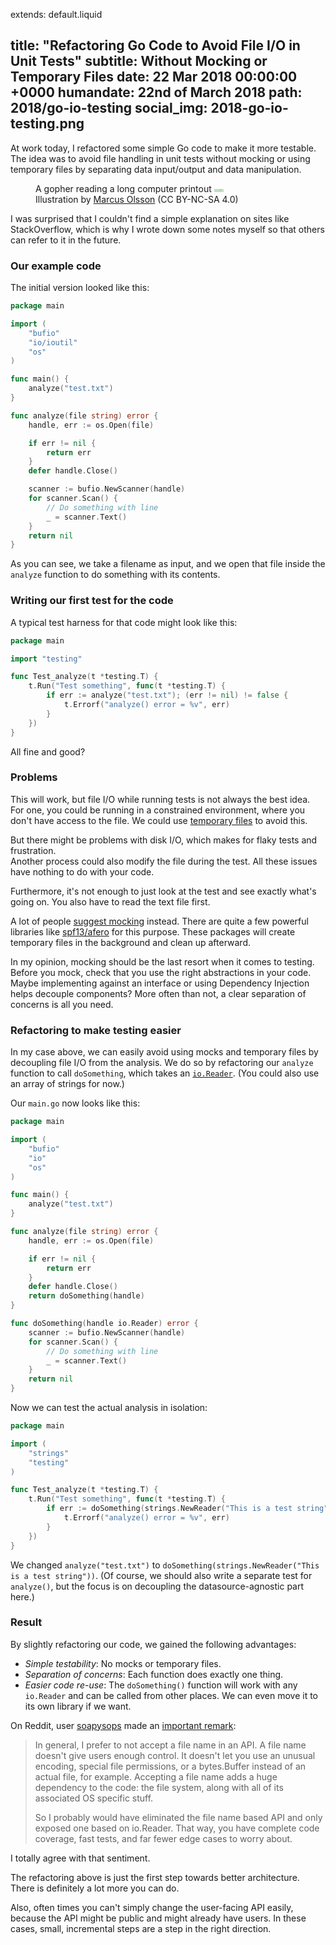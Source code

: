 extends: default.liquid

title:      "Refactoring Go Code to Avoid File I/O in Unit Tests"
subtitle:   Without Mocking or Temporary Files
date:       22 Mar 2018 00:00:00 +0000
humandate:  22nd of March 2018
path:       2018/go-io-testing
social_img: 2018-go-io-testing.png
---

At work today, I refactored some simple Go code to make it more testable.
The idea was to avoid file handling in unit tests without mocking or using temporary files by separating data input/output and data manipulation.

<figure>
	<div class="loader">
            <object data="/img/posts/2018/go-io-testing/gopher.svg">A gopher reading a long computer printout</object>
            <img class="frozen" src="data:image/png;base64,iVBORw0KGgoAAAANSUhEUgAAAA8AAAAFCAMAAACtk0YeAAAAb1BMVEW/476+47294ry90LrDu7u6wLS947y94r3Q3c/K28rPy8rd1NrVv8m017O84bvC4MHKxsbFs7vVyNC62ri63rm737q537jg39/Qz83s7Oy83rvA5L+94b3H2sbG2sbN28zC2cHJ28i9ybi40LLA5MB2FprZAAAANElEQVR42jXHtQGAQABFsfdxX4D9t6PC3U7SRYiPkHTCI8V/rY3Dnsx88G9kdN9bkLNC/gJaSwktEGNpZwAAAABJRU5ErkJggg" />
        </div> 
  <figcaption>Illustration by <a href="https://github.com/marcusolsson/gophers/">Marcus Olsson</a> (CC BY-NC-SA 4.0)</figcaption>

</figure>

I was surprised that I couldn't find a simple explanation on sites like StackOverflow,
which is why I wrote down some notes myself so that others can refer to it in the future.

### Our example code

The initial version looked like this:

```go
package main

import (
	"bufio"
	"io/ioutil"
	"os"
)

func main() {
	analyze("test.txt")
}

func analyze(file string) error {
	handle, err := os.Open(file)

	if err != nil {
		return err
	}
	defer handle.Close()

	scanner := bufio.NewScanner(handle)
	for scanner.Scan() {
		// Do something with line
		_ = scanner.Text()
	}
	return nil
}
```

As you can see, we take a filename as input, and we open that file inside the `analyze` function to do something with its contents.

### Writing our first test for the code

A typical test harness for that code might look like this:

```go
package main

import "testing"

func Test_analyze(t *testing.T) {
	t.Run("Test something", func(t *testing.T) {
		if err := analyze("test.txt"); (err != nil) != false {
			t.Errorf("analyze() error = %v", err)
		}
	})
}
```

All fine and good?  

### Problems

This will work, but file I/O while running tests is not always the best idea.
For one, you could be running in a constrained environment, where you don't have access to the file.
We could use [temporary files](https://stackoverflow.com/a/20924657/270334) to avoid this.

But there might be problems with disk I/O, which makes for flaky tests and frustration.  
Another process could also modify the file during the test.
All these issues have nothing to do with your code.

Furthermore, it's not enough to just look at the test and see exactly what's going on. You also have to read the text file first.

A lot of people [suggest mocking](https://stackoverflow.com/a/37035375/270334) instead. 
There are quite a few powerful libraries like [spf13/afero](https://github.com/spf13/afero) for this purpose.
These packages will create temporary files in the background and clean up afterward.

In my opinion, mocking should be the last resort when it comes to testing. Before you mock, check that you use the right abstractions in your code.
Maybe implementing against an interface or using Dependency Injection helps decouple components?
More often than not, a clear separation of concerns is all you need.

### Refactoring to make testing easier

In my case above, we can easily avoid using mocks and temporary files by decoupling file I/O from the analysis.
We do so by refactoring our `analyze` function to call `doSomething`, which takes an [`io.Reader`](https://golang.org/pkg/io/#Reader).
(You could also use an array of strings for now.)

Our `main.go` now looks like this:

```go
package main

import (
	"bufio"
	"io"
	"os"
)

func main() {
	analyze("test.txt")
}

func analyze(file string) error {
	handle, err := os.Open(file)

	if err != nil {
		return err
	}
	defer handle.Close()
	return doSomething(handle)
}

func doSomething(handle io.Reader) error {
	scanner := bufio.NewScanner(handle)
	for scanner.Scan() {
		// Do something with line
		_ = scanner.Text()
	}
	return nil
}
```

Now we can test the actual analysis in isolation:

```go
package main

import (
	"strings"
	"testing"
)

func Test_analyze(t *testing.T) {
	t.Run("Test something", func(t *testing.T) {
		if err := doSomething(strings.NewReader("This is a test string")); (err != nil) != false {
			t.Errorf("analyze() error = %v", err)
		}
	})
}
```

We changed `analyze("test.txt")` to `doSomething(strings.NewReader("This is a test string"))`.
(Of course, we should also write a separate test for `analyze()`, but the focus is on decoupling the datasource-agnostic part here.)

### Result

By slightly refactoring our code, we gained the following advantages:

* *Simple testability*: No mocks or temporary files.
* *Separation of concerns*: Each function does exactly one thing.
* *Easier code re-use*: The `doSomething()` function will work with any `io.Reader` and can be called from other places. We can even move it to its own library if we want.

On Reddit, user [soapysops](https://www.reddit.com/user/soapysops) made an [important remark](https://www.reddit.com/r/golang/comments/86f4gw/refactoring_go_code_to_avoid_file_io_in_unit_tests/dw4l2bq/):  
> In general, I prefer to not accept a file name in an API. A file name doesn't give users enough control. It doesn't let you use an unusual encoding, special file permissions, or a bytes.Buffer instead of an actual file, for example. Accepting a file name adds a huge dependency to the code: the file system, along with all of its associated OS specific stuff.
>
> So I probably would have eliminated the file name based API and only exposed one based on io.Reader. That way, you have complete code coverage, fast tests, and far fewer edge cases to worry about.

I totally agree with that sentiment.  

The refactoring above is just the first step towards better architecture. There is definitely a lot more you can do.

Also, often times you can't simply change the user-facing API easily, because the API might be public and might already have users. In these cases, small, incremental steps are a step in the right direction.